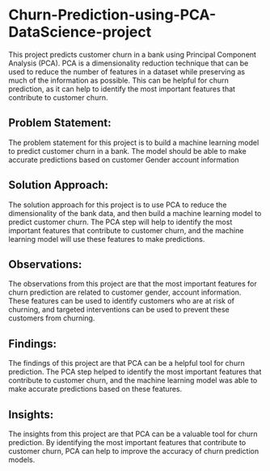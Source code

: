 # Churn-Prediction-using-PCA-DataScience-project
This project predicts customer churn in a bank using Principal Component Analysis (PCA). PCA is a dimensionality reduction technique that can be used to reduce the number of features in a dataset while preserving as much of the information as possible. This can be helpful for churn prediction, as it can help to identify the most important features that contribute to customer churn.
## Problem Statement:
The problem statement for this project is to build a machine learning model to predict customer churn in a bank. The model should be able to make accurate predictions based on customer Gender account information 
## Solution Approach:
The solution approach for this project is to use PCA to reduce the dimensionality of the bank data, and then build a machine learning model to predict customer churn. The PCA step will help to identify the most important features that contribute to customer churn, and the machine learning model will use these features to make predictions.
## Observations:
The observations from this project are that the most important features for churn prediction are related to customer gender, account information. These features can be used to identify customers who are at risk of churning, and targeted interventions can be used to prevent these customers from churning.
## Findings:
The findings of this project are that PCA can be a helpful tool for churn prediction. The PCA step helped to identify the most important features that contribute to customer churn, and the machine learning model was able to make accurate predictions based on these features.
## Insights:
The insights from this project are that PCA can be a valuable tool for churn prediction. By identifying the most important features that contribute to customer churn, PCA can help to improve the accuracy of churn prediction models.
